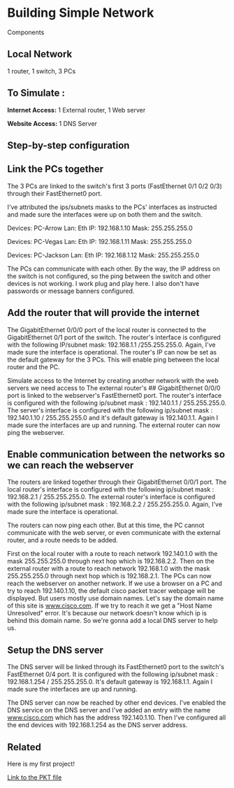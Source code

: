 # Building Simple Network

Components

## Local Network

1 router, 1 switch, 3 PCs

## To Simulate :

**Internet Access:** 1 External router, 1 Web server

**Website Access:** 1 DNS Server

   ## Step-by-step configuration
## Link the PCs together

The 3 PCs are linked to the switch's first 3 ports (FastEthernet 0/1 0/2 0/3) through their FastEthernet0 port. 

I've attributed the ips/subnets masks to the PCs' interfaces as instructed and made sure the interfaces were up on both them and the switch.

Devices: PC-Arrow    Lan: Eth IP: 192.168.1.10 Mask: 255.255.255.0

Devices: PC-Vegas     Lan: Eth IP: 192.168.1.11 Mask: 255.255.255.0

Devices: PC-Jackson Lan: Eth IP: 192.168.1.12 Mask: 255.255.255.0

The PCs can communicate with each other. By the way, the IP address on the switch is not configured, so the ping between the switch and other devices is not working.
I work plug and play here. I also don't have passwords or message banners configured.

## Add the router that will provide the internet 
The GigabitEthernet 0/0/0 port of the local router is connected to the GigabitEthernet 0/1 port of the switch. The router's interface is configured with the following IP/subnet mask: 192.168.1.1 /255.255.255.0. Again, I've made sure the interface is operational. The router's IP can now be set as the default gateway for the 3 PCs. This will enable ping between the local router and the PC.

Simulate access to the Internet by creating another network with the web servers we need access to
The external router's ## GigabitEthernet 0/0/0 port is linked to the webserver's FastEthernet0 port.
The router's interface is configured with the following ip/subnet mask : 192.140.1.1 / 255.255.255.0.
The server's interface is configured with the following ip/subnet mask : 192.140.1.10 / 255.255.255.0 and it's default gateway is 192.140.1.1.
Again I made sure the interfaces are up and running.
The external router can now ping the webserver.

## Enable communication between the networks so we can reach the webserver
The routers are linked together through their GigabitEthernet 0/0/1 port.
The local router's interface is configured with the following ip/subnet mask : 192.168.2.1 / 255.255.255.0.
The external router's interface is configured with the following ip/subnet mask : 192.168.2.2 / 255.255.255.0.
Again, I've made sure the interface is operational.

The routers can now ping each other. But at this time, the PC cannot communicate with the web server, or even communicate with the external router, and a route needs to be added.

First on the local router with a route to reach network 192.140.1.0 with the mask 255.255.255.0 through next hop which is 192.168.2.2.
Then on the external router with a route to reach network 192.168.1.0 with the mask 255.255.255.0 through next hop which is 192.168.2.1.
The PCs can now reach the webserver on another network. If we use a browser on a PC and try to reach 192.140.1.10, the default cisco packet tracer webpage will be displayed.
But users mostly use domain names. Let's say the domain name of this site is www.cisco.com. If we try to reach it we get a "Host Name Unresolved" error. It's because our network doesn't know which ip is behind this domain name. So we're gonna add a local DNS server to help us.

## Setup the DNS server
The DNS server will be linked through its FastEthernet0 port to the switch's FastEthernet 0/4 port.
It is configured with the following ip/subnet mask : 192.168.1.254 / 255.255.255.0. It's default gateway is 192.168.1.1.
Again I made sure the interfaces are up and running.

The DNS server can now be reached by other end devices.
I've enabled the DNS service on the DNS server and I've added an entry with the name www.cisco.com which has the address 192.140.1.10.
Then I've configured all the end devices with 192.168.1.254 as the DNS server address.

## Related

Here is my first project!

[Link to the PKT file](https://github.com/Totto9/SimpleNetworkone/blob/main/FirstSimpleNetwork.pkt)







